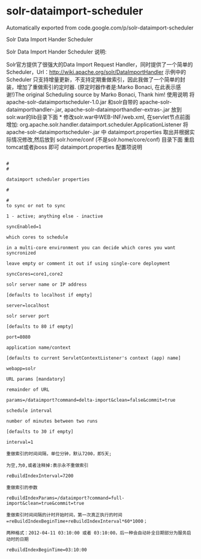 # solr-dataimport-scheduler
Automatically exported from code.google.com/p/solr-dataimport-scheduler



Solr Data Import Hander Scheduler

Solr Data Import Hander Scheduler 说明:

Solr官方提供了很强大的Data Import Request Handler，同时提供了一个简单的 Scheduler，Url：http://wiki.apache.org/solr/DataImportHandler 示例中的 Scheduler 只支持增量更新，不支持定期重做索引，因此我做了一个简单的封装，增加了重做索引的定时器. (原定时器作者是:Marko Bonaci, 在此表示感谢!)The original Scheduling source by Marko Bonaci, Thank him!
使用说明
将 apache-solr-dataimportscheduler-1.0.jar 和solr自带的 apache-solr-dataimporthandler-.jar, apache-solr-dataimporthandler-extras-.jar 放到solr.war的lib目录下面 * 修改solr.war中WEB-INF/web.xml, 在servlet节点前面增加: <listener> <listener-class> org.apache.solr.handler.dataimport.scheduler.ApplicationListener </listener-class> </listener>
将apache-solr-dataimportscheduler-.jar 中 dataimport.properties 取出并根据实际情况修改,然后放到 solr.home/conf (不是solr.home/core/conf) 目录下面
重启tomcat或者jboss 即可
dataimport.properties 配置项说明
```

#
#

dataimport scheduler properties

#

#
to sync or not to sync

1 - active; anything else - inactive

syncEnabled=1

which cores to schedule

in a multi-core environment you can decide which cores you want syncronized

leave empty or comment it out if using single-core deployment

syncCores=core1,core2

solr server name or IP address

[defaults to localhost if empty]

server=localhost

solr server port

[defaults to 80 if empty]

port=8080

application name/context

[defaults to current ServletContextListener's context (app) name]

webapp=solr

URL params [mandatory]

remainder of URL

params=/dataimport?command=delta-import&clean=false&commit=true

schedule interval

number of minutes between two runs

[defaults to 30 if empty]

interval=1

重做索引的时间间隔，单位分钟，默认7200，即5天;

为空,为0,或者注释掉:表示永不重做索引

reBuildIndexInterval=7200

重做索引的参数

reBuildIndexParams=/dataimport?command=full-import&clean=true&commit=true

重做索引时间间隔的计时开始时间，第一次真正执行的时间=reBuildIndexBeginTime+reBuildIndexInterval*60*1000；

两种格式：2012-04-11 03:10:00 或者 03:10:00，后一种会自动补全日期部分为服务启动时的日期

reBuildIndexBeginTime=03:10:00

```
